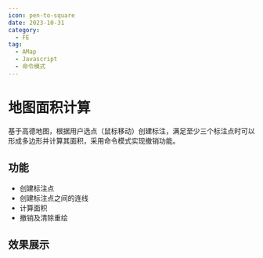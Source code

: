 ```yaml
---
icon: pen-to-square
date: 2023-10-31
category:
  - FE
tag:
  - AMap
  - Javascript
  - 命令模式
---
```


# 地图面积计算

基于高德地图，根据用户选点（鼠标移动）创建标注，满足至少三个标注点时可以形成多边形并计算其面积，采用命令模式实现撤销功能。

## 功能

- 创建标注点
- 创建标注点之间的连线
- 计算面积
- 撤销及清除重绘

## 效果展示

<iframe
  :src="$withBase('/calc_map/measure-area.html')"
  width="100%"
  height="500"
  frameborder="0"
  scrolling="No"
  leftmargin="0"
  topmargin="0"
/>
